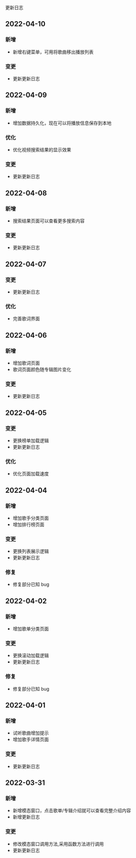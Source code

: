 更新日志

## 2022-04-10

### 新增

- 新增右键菜单，可用将歌曲移出播放列表

### 变更

- 更新更新日志

## 2022-04-09

### 新增

- 增加数据持久化，现在可以将播放信息保存到本地

### 优化

- 优化视频搜索结果的显示效果

### 变更

- 更新更新日志

## 2022-04-08

### 新增

- 搜索结果页面可以查看更多搜索内容

### 变更

- 更新更新日志

## 2022-04-07

### 变更

- 更新更新日志

### 优化

- 完善歌词界面

## 2022-04-06

### 新增

- 增加歌词页面
- 歌词页面颜色随专辑图片变化

### 变更

- 更新更新日志

## 2022-04-05

### 变更

- 更换榜单加载逻辑
- 更新更新日志

### 优化

- 优化页面加载速度

## 2022-04-04

### 新增

- 增加歌手分类页面
- 增加排行榜页面

### 变更

- 更换列表展示逻辑
- 更新更新日志

### 修复

- 修复部分已知 bug

## 2022-04-02

### 新增

- 增加歌单分类页面

### 变更

- 更换滚动加载逻辑
- 更新更新日志

### 修复

- 修复部分已知 bug

## 2022-04-01

### 新增

- 试听歌曲增加提示
- 增加歌手详情页面

### 变更

- 更新更新日志

## 2022-03-31

### 新增

- 新增模态窗口，点击歌单/专辑介绍就可以查看完整介绍内容
- 新增更新日志

### 变更

- 修改模态窗口调用方法,采用函数方法进行调用
- 更新更新日志

